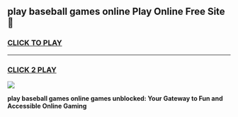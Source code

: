 
## play baseball games online Play Online Free Site 👋
<h3>
<a href="https://download.freeplayer.one?title=play_baseball_games_online&ref=21F">CLICK TO PLAY</a></h3>
<hr>

<h3>
<a href="https://download.freeplayer.one?title=play_baseball_games_online&ref=21F">CLICK 2 PLAY</a>
  
</h3>

<a href="https://download.freeplayer.one?title=play_baseball_games_online&ref=21F"><img src="https://cdnb.artstation.com/p/assets/images/images/032/539/853/original/anto-thomas-button-gif.gif"></a>


**play baseball games online games unblocked: Your Gateway to Fun and Accessible Online Gaming**
